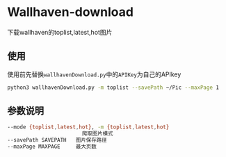 # Wallhaven-download
下载wallhaven的toplist,latest,hot图片

## 使用

使用前先替换`wallhavenDownload.py`中的`APIKey`为自己的APIkey

```bash
python3 wallhavenDownload.py -m toplist --savePath ~/Pic --maxPage 1
```



## 参数说明

```bash
--mode {toplist,latest,hot}, -m {toplist,latest,hot}
                        爬取图片模式
--savePath SAVEPATH   图片保存路径
--maxPage MAXPAGE     最大页数
```

